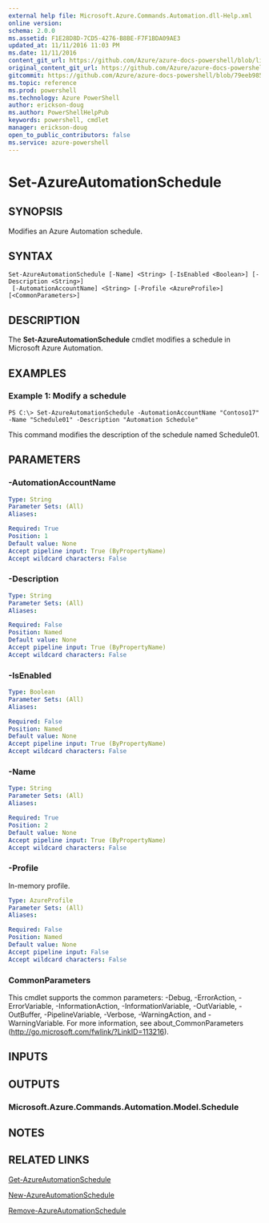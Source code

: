 ```yaml
---
external help file: Microsoft.Azure.Commands.Automation.dll-Help.xml
online version: 
schema: 2.0.0
ms.assetid: F1E28D8D-7CD5-4276-B8BE-F7F1BDA09AE3
updated_at: 11/11/2016 11:03 PM
ms.date: 11/11/2016
content_git_url: https://github.com/Azure/azure-docs-powershell/blob/live/azureps-cmdlets-docs/ServiceManagement/Azure.Automation/v0.9.8/Set-AzureAutomationSchedule.md
original_content_git_url: https://github.com/Azure/azure-docs-powershell/blob/live/azureps-cmdlets-docs/ServiceManagement/Azure.Automation/v0.9.8/Set-AzureAutomationSchedule.md
gitcommit: https://github.com/Azure/azure-docs-powershell/blob/79eeb985ea480979357fb4695832a0c3d29a48bf/azureps-cmdlets-docs/ServiceManagement/Azure.Automation/v0.9.8/Set-AzureAutomationSchedule.md
ms.topic: reference
ms.prod: powershell
ms.technology: Azure PowerShell
author: erickson-doug
ms.author: PowerShellHelpPub
keywords: powershell, cmdlet
manager: erickson-doug
open_to_public_contributors: false
ms.service: azure-powershell
---
```


# Set-AzureAutomationSchedule

## SYNOPSIS
Modifies an Azure Automation schedule.

## SYNTAX

```
Set-AzureAutomationSchedule [-Name] <String> [-IsEnabled <Boolean>] [-Description <String>]
 [-AutomationAccountName] <String> [-Profile <AzureProfile>] [<CommonParameters>]
```

## DESCRIPTION
The **Set-AzureAutomationSchedule** cmdlet modifies a schedule in Microsoft Azure Automation.

## EXAMPLES

### Example 1: Modify a schedule
```
PS C:\> Set-AzureAutomationSchedule -AutomationAccountName "Contoso17" -Name "Schedule01" -Description "Automation Schedule"
```

This command modifies the description of the schedule named Schedule01.

## PARAMETERS

### -AutomationAccountName

```yaml
Type: String
Parameter Sets: (All)
Aliases: 

Required: True
Position: 1
Default value: None
Accept pipeline input: True (ByPropertyName)
Accept wildcard characters: False
```

### -Description

```yaml
Type: String
Parameter Sets: (All)
Aliases: 

Required: False
Position: Named
Default value: None
Accept pipeline input: True (ByPropertyName)
Accept wildcard characters: False
```

### -IsEnabled

```yaml
Type: Boolean
Parameter Sets: (All)
Aliases: 

Required: False
Position: Named
Default value: None
Accept pipeline input: True (ByPropertyName)
Accept wildcard characters: False
```

### -Name

```yaml
Type: String
Parameter Sets: (All)
Aliases: 

Required: True
Position: 2
Default value: None
Accept pipeline input: True (ByPropertyName)
Accept wildcard characters: False
```

### -Profile
In-memory profile.

```yaml
Type: AzureProfile
Parameter Sets: (All)
Aliases: 

Required: False
Position: Named
Default value: None
Accept pipeline input: False
Accept wildcard characters: False
```

### CommonParameters
This cmdlet supports the common parameters: -Debug, -ErrorAction, -ErrorVariable, -InformationAction, -InformationVariable, -OutVariable, -OutBuffer, -PipelineVariable, -Verbose, -WarningAction, and -WarningVariable. For more information, see about_CommonParameters (http://go.microsoft.com/fwlink/?LinkID=113216).

## INPUTS

## OUTPUTS

### Microsoft.Azure.Commands.Automation.Model.Schedule

## NOTES

## RELATED LINKS

[Get-AzureAutomationSchedule](xref:ServiceManagement/Azure.Automation/v0.9.8/Get-AzureAutomationSchedule.md)

[New-AzureAutomationSchedule](xref:ServiceManagement/Azure.Automation/v0.9.8/New-AzureAutomationSchedule.md)

[Remove-AzureAutomationSchedule](xref:ServiceManagement/Azure.Automation/v0.9.8/Remove-AzureAutomationSchedule.md)


